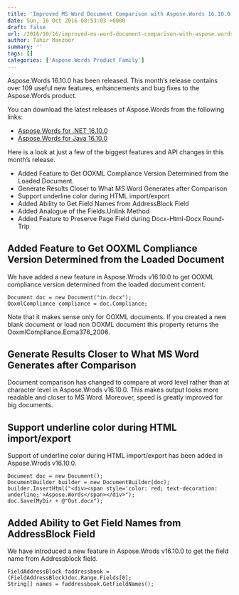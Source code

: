 ```yaml
---
title: 'Improved MS Word Document Comparison with Aspose.Words 16.10.0'
date: Sun, 16 Oct 2016 08:53:03 +0000
draft: false
url: /2016/10/16/improved-ms-word-document-comparison-with-aspose.words/
author: Tahir Manzoor
summary: ''
tags: []
categories: ['Aspose.Words Product Family']
---
```


[](http://www.aspose.com/.net/word-component.aspx)Aspose.Words 16.10.0 has been released. This month’s release contains over 109 useful new features, enhancements and bug fixes to the Aspose.Words product.

You can download the latest releases of Aspose.Words from the following links:

*   [Aspose.Words for .NET 16.10.0][1]
*   [Aspose.Words for Java 16.10.0][2]

Here is a look at just a few of the biggest features and API changes in this month’s release.

*   Added Feature to Get OOXML Compliance Version Determined from the Loaded Document.
*   Generate Results Closer to What MS Word Generates after Comparison
*   Support underline color during HTML import/export
*   Added Ability to Get Field Names from AddressBlock Field
*   Added Analogue of the Fields.Unlink Method
*   Added Feature to Preserve Page Field during Docx-Html-Docx Round-Trip

## Added Feature to Get OOXML Compliance Version Determined from the Loaded Document

We have added a new feature in Aspose.Wrods v16.10.0 to get OOXML compliance version determined from the loaded document content.

```
Document doc = new Document("in.docx");
OoxmlCompliance compliance = doc.Compliance;
```

Note that it makes sense only for OOXML documents. If you created a new blank document or load non OOXML document this property returns the OoxmlCompliance.Ecma376\_2006.

## Generate Results Closer to What MS Word Generates after Comparison

Document comparison has changed to compare at word level rather than at character level in Aspose.Wrods v16.10.0. This makes output looks more readable and closer to MS Word. Moreover, speed is greatly improved for big documents.

## Support underline color during HTML import/export

Support of underline color during HTML import/export has been added in Aspose.Wrods v16.10.0.

```
Document doc = new Document();
DocumentBuilder builder = new DocumentBuilder(doc);
builder.InsertHtml("<div><span style='color: red; text-decoration: underline;'>Aspose.Words</span></div>");
doc.Save(MyDir + @"Out.docx");
```

## Added Ability to Get Field Names from AddressBlock Field

We have introduced a new feature in Aspose.Wrods v16.10.0 to get the field name from Addressblock field.

```
FieldAddressBlock faddressbook = (FieldAddressBlock)doc.Range.Fields[0];
String[] names = faddressbook.GetFieldNames(); 
```




[1]: https://downloads.aspose.com/words/net
[2]: https://downloads.aspose.com/words/java




